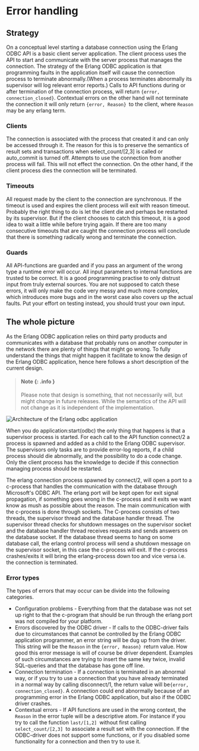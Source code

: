 <!--
%CopyrightBegin%

SPDX-License-Identifier: Apache-2.0

Copyright Ericsson AB 2023-2025. All Rights Reserved.

Licensed under the Apache License, Version 2.0 (the "License");
you may not use this file except in compliance with the License.
You may obtain a copy of the License at

    http://www.apache.org/licenses/LICENSE-2.0

Unless required by applicable law or agreed to in writing, software
distributed under the License is distributed on an "AS IS" BASIS,
WITHOUT WARRANTIES OR CONDITIONS OF ANY KIND, either express or implied.
See the License for the specific language governing permissions and
limitations under the License.

%CopyrightEnd%
-->
# Error handling

## Strategy

On a conceptual level starting a database connection using the Erlang ODBC API
is a basic client server application. The client process uses the API to start
and communicate with the server process that manages the connection. The
strategy of the Erlang ODBC application is that programming faults in the
application itself will cause the connection process to terminate
abnormally.(When a process terminates abnormally its supervisor will log
relevant error reports.) Calls to API functions during or after termination of
the connection process, will return `{error, connection_closed}`. Contextual
errors on the other hand will not terminate the connection it will only return
`{error, Reason} `to the client, where `Reason` may be any erlang term.

### Clients

The connection is associated with the process that created it and can only be
accessed through it. The reason for this is to preserve the semantics of result
sets and transactions when select_count/\[2,3] is called or auto_commit is
turned off. Attempts to use the connection from another process will fail. This
will not effect the connection. On the other hand, if the client process dies
the connection will be terminated.

### Timeouts

All request made by the client to the connection are synchronous. If the timeout
is used and expires the client process will exit with reason timeout. Probably
the right thing to do is let the client die and perhaps be restarted by its
supervisor. But if the client chooses to catch this timeout, it is a good idea
to wait a little while before trying again. If there are too many consecutive
timeouts that are caught the connection process will conclude that there is
something radically wrong and terminate the connection.

### Guards

All API-functions are guarded and if you pass an argument of the wrong type a
runtime error will occur. All input parameters to internal functions are trusted
to be correct. It is a good programming practise to only distrust input from
truly external sources. You are not supposed to catch these errors, it will only
make the code very messy and much more complex, which introduces more bugs and
in the worst case also covers up the actual faults. Put your effort on testing
instead, you should trust your own input.

## The whole picture

As the Erlang ODBC application relies on third party products and communicates
with a database that probably runs on another computer in the network there are
plenty of things that might go wrong. To fully understand the things that might
happen it facilitate to know the design of the Erlang ODBC application, hence
here follows a short description of the current design.

> #### Note {: .info }
>
> Please note that design is something, that not necessarily will, but might
> change in future releases. While the semantics of the API will not change as
> it is independent of the implementation.

![Architecture of the Erlang odbc application](assets/odbc_app_arc.gif "Architecture of the Erlang odbc application")

When you do application:start(odbc) the only thing that happens is that a
supervisor process is started. For each call to the API function connect/2 a
process is spawned and added as a child to the Erlang ODBC supervisor. The
supervisors only tasks are to provide error-log reports, if a child process
should die abnormally, and the possibility to do a code change. Only the client
process has the knowledge to decide if this connection managing process should
be restarted.

The erlang connection process spawned by connect/2, will open a port to a
c-process that handles the communication with the database through Microsoft's
ODBC API. The erlang port will be kept open for exit signal propagation, if
something goes wrong in the c-process and it exits we want know as mush as
possible about the reason. The main communication with the c-process is done
through sockets. The C-process consists of two threads, the supervisor thread
and the database handler thread. The supervisor thread checks for shutdown
messages on the supervisor socket and the database handler thread receives
requests and sends answers on the database socket. If the database thread seems
to hang on some database call, the erlang control process will send a shutdown
message on the supervisor socket, in this case the c-process will exit. If the
c-process crashes/exits it will bring the erlang-process down too and vice versa
i.e. the connection is terminated.

### Error types

The types of errors that may occur can be divide into the following categories.

- Configuration problems - Everything from that the database was not set up
  right to that the c-program that should be run through the erlang port was not
  compiled for your platform.
- Errors discovered by the ODBC driver - If calls to the ODBC-driver fails due
  to circumstances that cannot be controlled by the Erlang ODBC application
  programmer, an error string will be dug up from the driver. This string will
  be the `Reason` in the `{error, Reason} `return value. How good this error
  message is will of course be driver dependent. Examples of such circumstances
  are trying to insert the same key twice, invalid SQL-queries and that the
  database has gone off line.
- Connection termination - If a connection is terminated in an abnormal way, or
  if you try to use a connection that you have already terminated in a normal
  way by calling disconnect/1, the return value will
  be`{error, connection_closed}`. A connection could end abnormally because of
  an programming error in the Erlang ODBC application, but also if the ODBC
  driver crashes.
- Contextual errors - If API functions are used in the wrong context, the
  `Reason` in the error tuple will be a descriptive atom. For instance if you
  try to call the function `last/[1,2] `without first calling
  `select_count/[2,3] `to associate a result set with the connection. If the
  ODBC-driver does not support some functions, or if you disabled some
  functionality for a connection and then try to use it.

